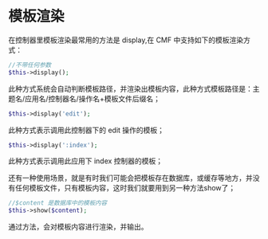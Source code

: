 # 模板渲染

在控制器里模板渲染最常用的方法是 display,在 CMF 中支持如下的模板渲染方式：
```php
//不带任何参数
$this->display();
```
此种方式系统会自动判断模板路径，并渲染出模板内容，此种方式模板路径是：主题名/应用名/控制器名/操作名+模板文件后缀名；

```php
$this->display('edit');
```
此种方式表示调用此控制器下的 edit 操作的模板；

```php
$this->display(':index');
```
此种方式表示调用此应用下 index 控制器的模板；

还有一种使用场景，就是有时我们可能会把模板存在数据库，或缓存等地方，并没有任何模板文件，只有模板内容，这时我们就要用到另一种方法show了；

```php
//$content 是数据库中的模板内容
$this->show($content);
```
通过方法，会对模板内容进行渲染，并输出。